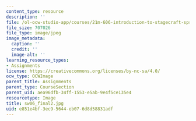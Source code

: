 ```yaml
---
content_type: resource
description: ''
file: /ol-ocw-studio-app/courses/21m-606-introduction-to-stagecraft-spring-2009/e851e4bf3ec95644eb076d8d58831adf_sw06_final2.jpg
file_size: 707026
file_type: image/jpeg
image_metadata:
  caption: ''
  credit: ''
  image-alt: ''
learning_resource_types:
- Assignments
license: https://creativecommons.org/licenses/by-nc-sa/4.0/
ocw_type: OCWImage
parent_title: Assignments
parent_type: CourseSection
parent_uid: aea96dfb-34ff-1553-e5ab-9e4f5ce135e4
resourcetype: Image
title: sw06_final2.jpg
uid: e851e4bf-3ec9-5644-eb07-6d8d58831adf
---
```

